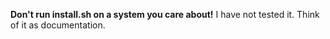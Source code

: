 **Don't run install.sh on a system you care about!** I have not tested it. Think of
it as documentation.
